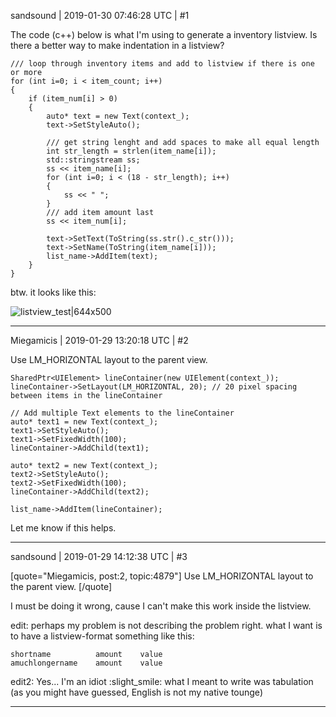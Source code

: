sandsound | 2019-01-30 07:46:28 UTC | #1

The code (c++) below is what I'm using to generate a inventory listview.
Is there a better way to make indentation in a listview?


    /// loop through inventory items and add to listview if there is one or more
    for (int i=0; i < item_count; i++)
    {
        if (item_num[i] > 0)
        {
            auto* text = new Text(context_);
            text->SetStyleAuto();

            /// get string lenght and add spaces to make all equal length
            int str_length = strlen(item_name[i]);
            std::stringstream ss;
            ss << item_name[i];
            for (int i=0; i < (18 - str_length); i++)
            {
                ss << " ";
            }
            /// add item amount last
            ss << item_num[i];

            text->SetText(ToString(ss.str().c_str()));
            text->SetName(ToString(item_name[i]));
            list_name->AddItem(text);
        }
    }

btw. it looks like this:

![listview_test|644x500](upload://7vATNgCFOE1o8MdgX4UtGppbwGE.jpeg)

-------------------------

Miegamicis | 2019-01-29 13:20:18 UTC | #2

Use LM_HORIZONTAL layout to the parent view.

```
SharedPtr<UIElement> lineContainer(new UIElement(context_));
lineContainer->SetLayout(LM_HORIZONTAL, 20); // 20 pixel spacing between items in the lineContainer

// Add multiple Text elements to the lineContainer
auto* text1 = new Text(context_);
text1->SetStyleAuto();
text1->SetFixedWidth(100);
lineContainer->AddChild(text1);

auto* text2 = new Text(context_);
text2->SetStyleAuto();
text2->SetFixedWidth(100);
lineContainer->AddChild(text2);

list_name->AddItem(lineContainer);
```

Let me know if this helps.

-------------------------

sandsound | 2019-01-29 14:12:38 UTC | #3

[quote="Miegamicis, post:2, topic:4879"]
Use LM_HORIZONTAL layout to the parent view.
[/quote]

I must be doing it wrong, cause I can't make this work inside the listview.

edit: perhaps my problem is not describing the problem right.
what I want is to have a listview-format something like this:

    shortname          amount    value
    amuchlongername    amount    value

edit2: Yes... I'm an idiot :slight_smile:
what I meant to write was tabulation (as you might have guessed, English is not my native tounge)

-------------------------

